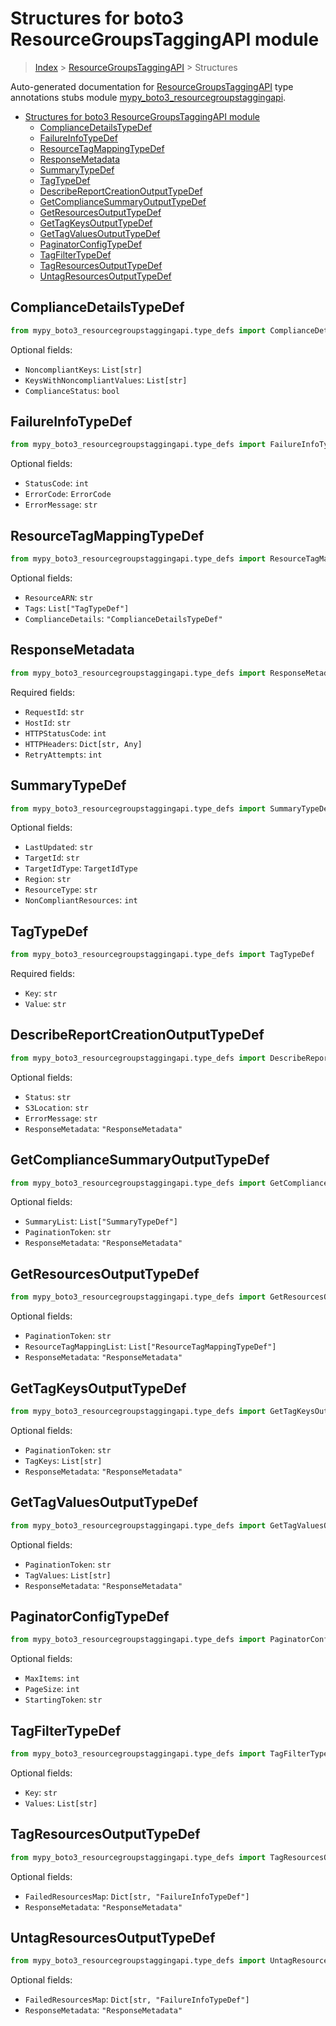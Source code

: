 # Structures for boto3 ResourceGroupsTaggingAPI module

> [Index](../index.md) > [ResourceGroupsTaggingAPI](./index.md) > Structures

Auto-generated documentation for [ResourceGroupsTaggingAPI](https://boto3.amazonaws.com/v1/documentation/api/latest/reference/services/resourcegroupstaggingapi.html#ResourceGroupsTaggingAPI)
type annotations stubs module [mypy_boto3_resourcegroupstaggingapi](https://pypi.org/project/mypy-boto3-resourcegroupstaggingapi/).

- [Structures for boto3 ResourceGroupsTaggingAPI module](#structures-for-boto3-resourcegroupstaggingapi-module)
  - [ComplianceDetailsTypeDef](#compliancedetailstypedef)
  - [FailureInfoTypeDef](#failureinfotypedef)
  - [ResourceTagMappingTypeDef](#resourcetagmappingtypedef)
  - [ResponseMetadata](#responsemetadata)
  - [SummaryTypeDef](#summarytypedef)
  - [TagTypeDef](#tagtypedef)
  - [DescribeReportCreationOutputTypeDef](#describereportcreationoutputtypedef)
  - [GetComplianceSummaryOutputTypeDef](#getcompliancesummaryoutputtypedef)
  - [GetResourcesOutputTypeDef](#getresourcesoutputtypedef)
  - [GetTagKeysOutputTypeDef](#gettagkeysoutputtypedef)
  - [GetTagValuesOutputTypeDef](#gettagvaluesoutputtypedef)
  - [PaginatorConfigTypeDef](#paginatorconfigtypedef)
  - [TagFilterTypeDef](#tagfiltertypedef)
  - [TagResourcesOutputTypeDef](#tagresourcesoutputtypedef)
  - [UntagResourcesOutputTypeDef](#untagresourcesoutputtypedef)

## ComplianceDetailsTypeDef

```python
from mypy_boto3_resourcegroupstaggingapi.type_defs import ComplianceDetailsTypeDef
```




Optional fields:
- `NoncompliantKeys`: `List[str]`
- `KeysWithNoncompliantValues`: `List[str]`
- `ComplianceStatus`: `bool`


## FailureInfoTypeDef

```python
from mypy_boto3_resourcegroupstaggingapi.type_defs import FailureInfoTypeDef
```




Optional fields:
- `StatusCode`: `int`
- `ErrorCode`: `ErrorCode`
- `ErrorMessage`: `str`


## ResourceTagMappingTypeDef

```python
from mypy_boto3_resourcegroupstaggingapi.type_defs import ResourceTagMappingTypeDef
```




Optional fields:
- `ResourceARN`: `str`
- `Tags`: `List["TagTypeDef"]`
- `ComplianceDetails`: `"ComplianceDetailsTypeDef"`


## ResponseMetadata

```python
from mypy_boto3_resourcegroupstaggingapi.type_defs import ResponseMetadata
```


Required fields:
- `RequestId`: `str`
- `HostId`: `str`
- `HTTPStatusCode`: `int`
- `HTTPHeaders`: `Dict[str, Any]`
- `RetryAttempts`: `int`




## SummaryTypeDef

```python
from mypy_boto3_resourcegroupstaggingapi.type_defs import SummaryTypeDef
```




Optional fields:
- `LastUpdated`: `str`
- `TargetId`: `str`
- `TargetIdType`: `TargetIdType`
- `Region`: `str`
- `ResourceType`: `str`
- `NonCompliantResources`: `int`


## TagTypeDef

```python
from mypy_boto3_resourcegroupstaggingapi.type_defs import TagTypeDef
```


Required fields:
- `Key`: `str`
- `Value`: `str`




## DescribeReportCreationOutputTypeDef

```python
from mypy_boto3_resourcegroupstaggingapi.type_defs import DescribeReportCreationOutputTypeDef
```




Optional fields:
- `Status`: `str`
- `S3Location`: `str`
- `ErrorMessage`: `str`
- `ResponseMetadata`: `"ResponseMetadata"`


## GetComplianceSummaryOutputTypeDef

```python
from mypy_boto3_resourcegroupstaggingapi.type_defs import GetComplianceSummaryOutputTypeDef
```




Optional fields:
- `SummaryList`: `List["SummaryTypeDef"]`
- `PaginationToken`: `str`
- `ResponseMetadata`: `"ResponseMetadata"`


## GetResourcesOutputTypeDef

```python
from mypy_boto3_resourcegroupstaggingapi.type_defs import GetResourcesOutputTypeDef
```




Optional fields:
- `PaginationToken`: `str`
- `ResourceTagMappingList`: `List["ResourceTagMappingTypeDef"]`
- `ResponseMetadata`: `"ResponseMetadata"`


## GetTagKeysOutputTypeDef

```python
from mypy_boto3_resourcegroupstaggingapi.type_defs import GetTagKeysOutputTypeDef
```




Optional fields:
- `PaginationToken`: `str`
- `TagKeys`: `List[str]`
- `ResponseMetadata`: `"ResponseMetadata"`


## GetTagValuesOutputTypeDef

```python
from mypy_boto3_resourcegroupstaggingapi.type_defs import GetTagValuesOutputTypeDef
```




Optional fields:
- `PaginationToken`: `str`
- `TagValues`: `List[str]`
- `ResponseMetadata`: `"ResponseMetadata"`


## PaginatorConfigTypeDef

```python
from mypy_boto3_resourcegroupstaggingapi.type_defs import PaginatorConfigTypeDef
```




Optional fields:
- `MaxItems`: `int`
- `PageSize`: `int`
- `StartingToken`: `str`


## TagFilterTypeDef

```python
from mypy_boto3_resourcegroupstaggingapi.type_defs import TagFilterTypeDef
```




Optional fields:
- `Key`: `str`
- `Values`: `List[str]`


## TagResourcesOutputTypeDef

```python
from mypy_boto3_resourcegroupstaggingapi.type_defs import TagResourcesOutputTypeDef
```




Optional fields:
- `FailedResourcesMap`: `Dict[str, "FailureInfoTypeDef"]`
- `ResponseMetadata`: `"ResponseMetadata"`


## UntagResourcesOutputTypeDef

```python
from mypy_boto3_resourcegroupstaggingapi.type_defs import UntagResourcesOutputTypeDef
```




Optional fields:
- `FailedResourcesMap`: `Dict[str, "FailureInfoTypeDef"]`
- `ResponseMetadata`: `"ResponseMetadata"`

